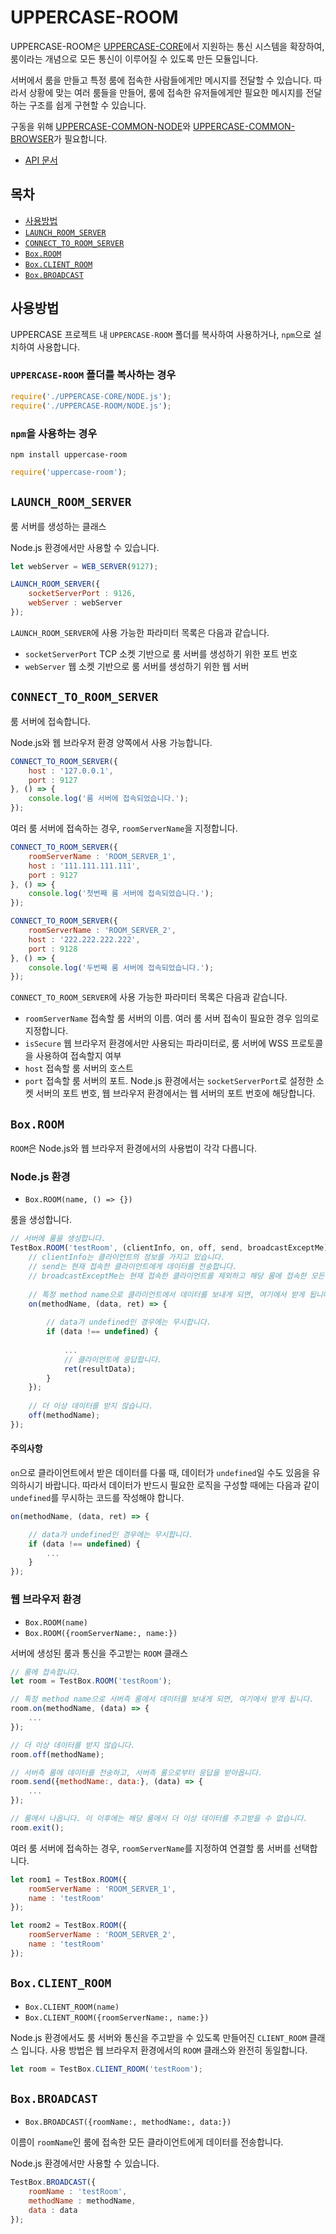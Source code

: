 # UPPERCASE-ROOM
UPPERCASE-ROOM은 [UPPERCASE-CORE](UPPERCASE-CORE.md)에서 지원하는 통신 시스템을 확장하여, 룸이라는 개념으로 모든 통신이 이루어질 수 있도록 만든 모듈입니다.

서버에서 룸을 만들고 특정 룸에 접속한 사람들에게만 메시지를 전달할 수 있습니다. 따라서 상황에 맞는 여러 룸들을 만들어, 룸에 접속한 유저들에게만 필요한 메시지를 전달하는 구조를 쉽게 구현할 수 있습니다.

구동을 위해 [UPPERCASE-COMMON-NODE](UPPERCASE-COMMON-NODE.md)와 [UPPERCASE-COMMON-BROWSER](UPPERCASE-COMMON-BROWSER.md)가 필요합니다.
* [API 문서](../../API/UPPERCASE-ROOM/README.md)

## 목차
* [사용방법](#사용방법)
* [`LAUNCH_ROOM_SERVER`](#launch_room_server)
* [`CONNECT_TO_ROOM_SERVER`](#connect_to_room_server)
* [`Box.ROOM`](#boxroom)
* [`Box.CLIENT_ROOM`](#boxCLIENT_ROOM)
* [`Box.BROADCAST`](#boxBROADCAST)

## 사용방법
UPPERCASE 프로젝트 내 `UPPERCASE-ROOM` 폴더를 복사하여 사용하거나, `npm`으로 설치하여 사용합니다.

### `UPPERCASE-ROOM` 폴더를 복사하는 경우
```javascript
require('./UPPERCASE-CORE/NODE.js');
require('./UPPERCASE-ROOM/NODE.js');
```

### `npm`을 사용하는 경우
```
npm install uppercase-room
```
```javascript
require('uppercase-room');
```

## `LAUNCH_ROOM_SERVER`
룸 서버를 생성하는 클래스

Node.js 환경에서만 사용할 수 있습니다.

```javascript
let webServer = WEB_SERVER(9127);

LAUNCH_ROOM_SERVER({
	socketServerPort : 9126,
	webServer : webServer
});
```

`LAUNCH_ROOM_SERVER`에 사용 가능한 파라미터 목록은 다음과 같습니다.
* `socketServerPort` TCP 소켓 기반으로 룸 서버를 생성하기 위한 포트 번호
* `webServer` 웹 소켓 기반으로 룸 서버를 생성하기 위한 웹 서버

## `CONNECT_TO_ROOM_SERVER`
룸 서버에 접속합니다.

Node.js와 웹 브라우저 환경 양쪽에서 사용 가능합니다.

```javascript
CONNECT_TO_ROOM_SERVER({
	host : '127.0.0.1',
	port : 9127
}, () => {
	console.log('룸 서버에 접속되었습니다.');
});
```

여러 룸 서버에 접속하는 경우, `roomServerName`을 지정합니다.
```javascript
CONNECT_TO_ROOM_SERVER({
    roomServerName : 'ROOM_SERVER_1',
	host : '111.111.111.111',
	port : 9127
}, () => {
	console.log('첫번째 룸 서버에 접속되었습니다.');
});

CONNECT_TO_ROOM_SERVER({
    roomServerName : 'ROOM_SERVER_2',
	host : '222.222.222.222',
	port : 9128
}, () => {
	console.log('두번째 룸 서버에 접속되었습니다.');
});
```

`CONNECT_TO_ROOM_SERVER`에 사용 가능한 파라미터 목록은 다음과 같습니다.
* `roomServerName` 접속할 룸 서버의 이름. 여러 룸 서버 접속이 필요한 경우 임의로 지정합니다.
* `isSecure` 웹 브라우저 환경에서만 사용되는 파라미터로, 룸 서버에 WSS 프로토콜을 사용하여 접속할지 여부
* `host` 접속할 룸 서버의 호스트
* `port` 접속할 룸 서버의 포트. Node.js 환경에서는 `socketServerPort`로 설정한 소켓 서버의 포트 번호, 웹 브라우저 환경에서는 웹 서버의 포트 번호에 해당합니다.

## `Box.ROOM`
`ROOM`은 Node.js와 웹 브라우저 환경에서의 사용법이 각각 다릅니다.

### Node.js 환경
* `Box.ROOM(name, () => {})`

룸을 생성합니다.

```javascript
// 서버에 룸을 생성합니다.
TestBox.ROOM('testRoom', (clientInfo, on, off, send, broadcastExceptMe) => {
	// clientInfo는 클라이언트의 정보를 가지고 있습니다.
	// send는 현재 접속한 클라이언트에게 데이터를 전송합니다.
	// broadcastExceptMe는 현재 접속한 클라이언트를 제외하고 해당 룸에 접속한 모든 클라이언트들에게 데이터를 전송합니다.
	
	// 특정 method name으로 클라이언트에서 데이터를 보내게 되면, 여기에서 받게 됩니다.
	on(methodName, (data, ret) => {
	
		// data가 undefined인 경우에는 무시합니다.
		if (data !== undefined) {
			
			...
			// 클라이언트에 응답합니다.
			ret(resultData);
		}
	});
	
	// 더 이상 데이터를 받지 않습니다.
	off(methodName);
});
```

#### 주의사항
`on`으로 클라이언트에서 받은 데이터를 다룰 때, 데이터가 `undefined`일 수도 있음을 유의하시기 바랍니다. 따라서 데이터가 반드시 필요한 로직을 구성할 때에는 다음과 같이 `undefined`를 무시하는 코드를 작성해야 합니다.

```javascript
on(methodName, (data, ret) => {

	// data가 undefined인 경우에는 무시합니다.
	if (data !== undefined) {
		...
	}
});
```

### 웹 브라우저 환경
* `Box.ROOM(name)`
* `Box.ROOM({roomServerName:, name:})`

서버에 생성된 룸과 통신을 주고받는 `ROOM` 클래스

```javascript
// 룸에 접속합니다.
let room = TestBox.ROOM('testRoom');

// 특정 method name으로 서버측 룸에서 데이터를 보내게 되면, 여기에서 받게 됩니다.
room.on(methodName, (data) => {
    ...
});

// 더 이상 데이터를 받지 않습니다.
room.off(methodName);

// 서버측 룸에 데이터를 전송하고, 서버측 룸으로부터 응답을 받아옵니다.
room.send({methodName:, data:}, (data) => {
    ...
});

// 룸에서 나옵니다. 이 이후에는 해당 룸에서 더 이상 데이터를 주고받을 수 없습니다.
room.exit();
```

여러 룸 서버에 접속하는 경우, `roomServerName`를 지정하여 연결할 룸 서버를 선택합니다.

```javascript
let room1 = TestBox.ROOM({
    roomServerName : 'ROOM_SERVER_1',
    name : 'testRoom'
});

let room2 = TestBox.ROOM({
    roomServerName : 'ROOM_SERVER_2',
    name : 'testRoom'
});
```

## `Box.CLIENT_ROOM`
* `Box.CLIENT_ROOM(name)`
* `Box.CLIENT_ROOM({roomServerName:, name:})`


Node.js 환경에서도 룸 서버와 통신을 주고받을 수 있도록 만들어진 `CLIENT_ROOM` 클래스 입니다. 사용 방법은 웹 브라우저 환경에서의 `ROOM` 클래스와 완전히 동일합니다.

```javascript
let room = TestBox.CLIENT_ROOM('testRoom');
```

## `Box.BROADCAST`
* `Box.BROADCAST({roomName:, methodName:, data:})`

이름이 `roomName`인 룸에 접속한 모든 클라이언트에게 데이터를 전송합니다.

Node.js 환경에서만 사용할 수 있습니다.

```javascript
TestBox.BROADCAST({
    roomName : 'testRoom',
    methodName : methodName,
    data : data
});
```
